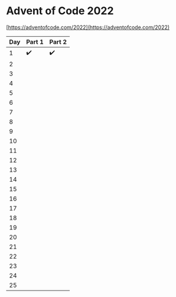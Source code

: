 # Advent of Code 2022

[https://adventofcode.com/2022](https://adventofcode.com/2022)

| Day | Part 1             | Part 2             |
|-----|--------------------|--------------------|
| 1   | :heavy_check_mark: | :heavy_check_mark: |
| 2   |                    |                    |
| 3   |                    |                    |
| 4   |                    |                    |
| 5   |                    |                    |
| 6   |                    |                    |
| 7   |                    |                    |
| 8   |                    |                    |
| 9   |                    |                    |
| 10  |                    |                    |
| 11  |                    |                    |
| 12  |                    |                    |
| 13  |                    |                    |
| 14  |                    |                    |
| 15  |                    |                    |
| 16  |                    |                    |
| 17  |                    |                    |
| 18  |                    |                    |
| 19  |                    |                    |
| 20  |                    |                    |
| 21  |                    |                    |
| 22  |                    |                    |
| 23  |                    |                    |
| 24  |                    |                    |
| 25  |                    |                    |
